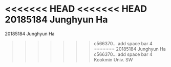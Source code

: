 <<<<<<< HEAD
<<<<<<< HEAD
20185184	Junghyun Ha
=======
20185184    Junghyun Ha
>>>>>>> c566370... add space bar 4
=======
20185184    Junghyun Ha
>>>>>>> c566370... add space bar 4
Kookmin Univ. SW
